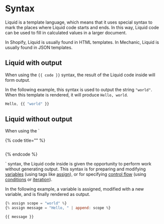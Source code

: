 # Syntax

Liquid is a template language, which means that it uses special syntax to mark the places where Liquid code starts and ends. In this way, Liquid code can be used to fill in calculated values in a larger document.

In Shopify, Liquid is usually found in HTML templates. In Mechanic, Liquid is usually found in JSON templates.

## Liquid with output

When using the `{{ code }}` syntax, the result of the Liquid code inside will form output.

In the following example, this syntax is used to output the string `"world"`. When this template is rendered, it will produce `Hello, world`.

```javascript
Hello, {{ "world" }}
```

## Liquid without output

When using the \`

{% code title="" %}
```

```
{% endcode %}

\` syntax, the Liquid code inside is given the opportunity to perform work without generating output. This syntax is for preparing and modifying [variables](variables.md) \(using tags like [assign](../tags/assign.md)\), or for specifying [control flow](control-flow/) \(using [conditions](control-flow/condition.md) or [iteration](control-flow/iteration.md)\).

In the following example, a variable is assigned, modified with a new variable, and is finally rendered as output.

```javascript
{% assign scope = "world" %}
{% assign message = "Hello, " | append: scope %}

{{ message }}
```

